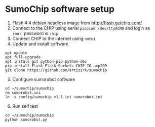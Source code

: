 # SumoChip software setup

1. Flash 4.4 debian headless image from http://flash.getchip.com/
2. Connect to the CHIP using serial `picocom /dev/ttyACM0` and login as `root`,
   password is `chip`
3. Connect CHIP to the internet using `nmtui`
4. Update and install software

```
apt update
apt full-upgrade
apt install git python-pip python-dev
pip install Flask Flask-Sockets CHIP-IO axp209
git clone https://github.com/artizirk/sumochip
```

5. Configure sumorobot software

```
cd ~/sumochip/sumochip
rm sumorobot.ini
ln -s config/sumochip_v1.1.ini sumorobot.ini
```

6. Run self test

```
cd ~/sumochip/sumochip
python sumorobot.py
```
